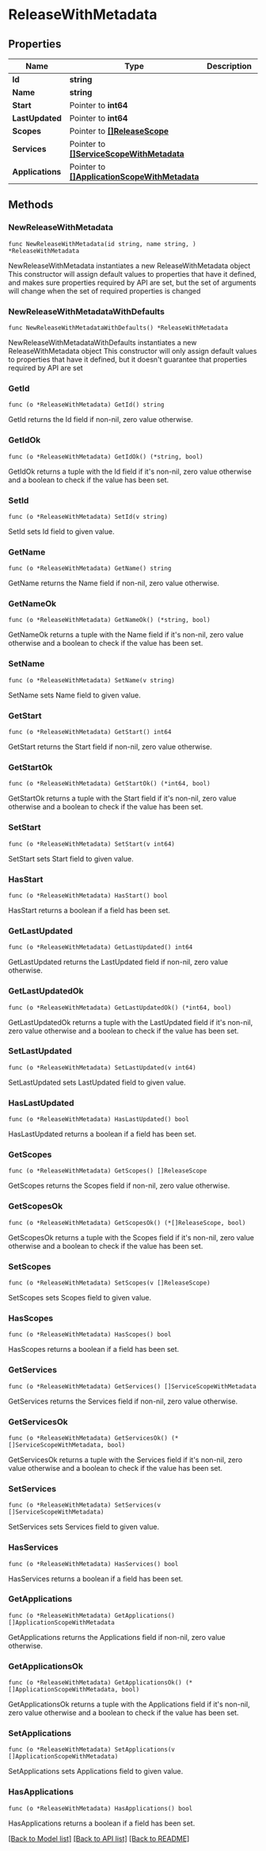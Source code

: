 # ReleaseWithMetadata

## Properties

Name | Type | Description | Notes
------------ | ------------- | ------------- | -------------
**Id** | **string** |  | 
**Name** | **string** |  | 
**Start** | Pointer to **int64** |  | [optional] 
**LastUpdated** | Pointer to **int64** |  | [optional] 
**Scopes** | Pointer to [**[]ReleaseScope**](ReleaseScope.md) |  | [optional] 
**Services** | Pointer to [**[]ServiceScopeWithMetadata**](ServiceScopeWithMetadata.md) |  | [optional] 
**Applications** | Pointer to [**[]ApplicationScopeWithMetadata**](ApplicationScopeWithMetadata.md) |  | [optional] 

## Methods

### NewReleaseWithMetadata

`func NewReleaseWithMetadata(id string, name string, ) *ReleaseWithMetadata`

NewReleaseWithMetadata instantiates a new ReleaseWithMetadata object
This constructor will assign default values to properties that have it defined,
and makes sure properties required by API are set, but the set of arguments
will change when the set of required properties is changed

### NewReleaseWithMetadataWithDefaults

`func NewReleaseWithMetadataWithDefaults() *ReleaseWithMetadata`

NewReleaseWithMetadataWithDefaults instantiates a new ReleaseWithMetadata object
This constructor will only assign default values to properties that have it defined,
but it doesn't guarantee that properties required by API are set

### GetId

`func (o *ReleaseWithMetadata) GetId() string`

GetId returns the Id field if non-nil, zero value otherwise.

### GetIdOk

`func (o *ReleaseWithMetadata) GetIdOk() (*string, bool)`

GetIdOk returns a tuple with the Id field if it's non-nil, zero value otherwise
and a boolean to check if the value has been set.

### SetId

`func (o *ReleaseWithMetadata) SetId(v string)`

SetId sets Id field to given value.


### GetName

`func (o *ReleaseWithMetadata) GetName() string`

GetName returns the Name field if non-nil, zero value otherwise.

### GetNameOk

`func (o *ReleaseWithMetadata) GetNameOk() (*string, bool)`

GetNameOk returns a tuple with the Name field if it's non-nil, zero value otherwise
and a boolean to check if the value has been set.

### SetName

`func (o *ReleaseWithMetadata) SetName(v string)`

SetName sets Name field to given value.


### GetStart

`func (o *ReleaseWithMetadata) GetStart() int64`

GetStart returns the Start field if non-nil, zero value otherwise.

### GetStartOk

`func (o *ReleaseWithMetadata) GetStartOk() (*int64, bool)`

GetStartOk returns a tuple with the Start field if it's non-nil, zero value otherwise
and a boolean to check if the value has been set.

### SetStart

`func (o *ReleaseWithMetadata) SetStart(v int64)`

SetStart sets Start field to given value.

### HasStart

`func (o *ReleaseWithMetadata) HasStart() bool`

HasStart returns a boolean if a field has been set.

### GetLastUpdated

`func (o *ReleaseWithMetadata) GetLastUpdated() int64`

GetLastUpdated returns the LastUpdated field if non-nil, zero value otherwise.

### GetLastUpdatedOk

`func (o *ReleaseWithMetadata) GetLastUpdatedOk() (*int64, bool)`

GetLastUpdatedOk returns a tuple with the LastUpdated field if it's non-nil, zero value otherwise
and a boolean to check if the value has been set.

### SetLastUpdated

`func (o *ReleaseWithMetadata) SetLastUpdated(v int64)`

SetLastUpdated sets LastUpdated field to given value.

### HasLastUpdated

`func (o *ReleaseWithMetadata) HasLastUpdated() bool`

HasLastUpdated returns a boolean if a field has been set.

### GetScopes

`func (o *ReleaseWithMetadata) GetScopes() []ReleaseScope`

GetScopes returns the Scopes field if non-nil, zero value otherwise.

### GetScopesOk

`func (o *ReleaseWithMetadata) GetScopesOk() (*[]ReleaseScope, bool)`

GetScopesOk returns a tuple with the Scopes field if it's non-nil, zero value otherwise
and a boolean to check if the value has been set.

### SetScopes

`func (o *ReleaseWithMetadata) SetScopes(v []ReleaseScope)`

SetScopes sets Scopes field to given value.

### HasScopes

`func (o *ReleaseWithMetadata) HasScopes() bool`

HasScopes returns a boolean if a field has been set.

### GetServices

`func (o *ReleaseWithMetadata) GetServices() []ServiceScopeWithMetadata`

GetServices returns the Services field if non-nil, zero value otherwise.

### GetServicesOk

`func (o *ReleaseWithMetadata) GetServicesOk() (*[]ServiceScopeWithMetadata, bool)`

GetServicesOk returns a tuple with the Services field if it's non-nil, zero value otherwise
and a boolean to check if the value has been set.

### SetServices

`func (o *ReleaseWithMetadata) SetServices(v []ServiceScopeWithMetadata)`

SetServices sets Services field to given value.

### HasServices

`func (o *ReleaseWithMetadata) HasServices() bool`

HasServices returns a boolean if a field has been set.

### GetApplications

`func (o *ReleaseWithMetadata) GetApplications() []ApplicationScopeWithMetadata`

GetApplications returns the Applications field if non-nil, zero value otherwise.

### GetApplicationsOk

`func (o *ReleaseWithMetadata) GetApplicationsOk() (*[]ApplicationScopeWithMetadata, bool)`

GetApplicationsOk returns a tuple with the Applications field if it's non-nil, zero value otherwise
and a boolean to check if the value has been set.

### SetApplications

`func (o *ReleaseWithMetadata) SetApplications(v []ApplicationScopeWithMetadata)`

SetApplications sets Applications field to given value.

### HasApplications

`func (o *ReleaseWithMetadata) HasApplications() bool`

HasApplications returns a boolean if a field has been set.


[[Back to Model list]](../README.md#documentation-for-models) [[Back to API list]](../README.md#documentation-for-api-endpoints) [[Back to README]](../README.md)


